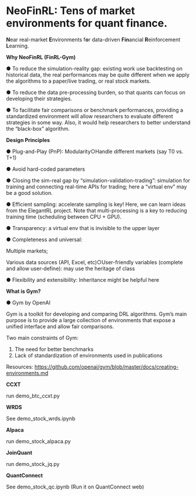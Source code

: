 # NeoFinRL: Tens of market environments for quant finance.

**N**ear real-market **E**nvironments f**o**r data-driven **Fin**ancial **R**einforcement **L**earning. 


**Why NeoFinRL (FinRL-Gym)**

● To reduce the simulation-reality gap: existing work use backtesting on historical data, the real performances may be quite different when we apply the algorithms to a paper/live trading, or real stock markets.

● To reduce the data pre-processing burden, so that quants can focus on developing their strategies.

● To facilitate fair comparisons or benchmark performances, providing a standardized environment will allow researchers to evaluate different strategies in some way. Also, it would help researchers to better understand the “black-box” algorithm.

**Design Principles**

● Plug-and-Play (PnP): Modularity○Handle different markets (say T0 vs. T+1)

● Avoid hard-coded parameters

● Closing the sim-real gap by “simulation-validation-trading”: simulation for training and connecting real-time APIs for trading;  here a “virtual env” may be a good solution.

● Efficient sampling: accelerate sampling is key! Here, we can learn ideas from the ElegantRL project. Note that multi-processing is a key to reducing training time (scheduling between CPU + GPU).

● Transparency: a virtual env that is invisible to the upper layer

● Completeness and universal:
   
  Multiple markets;
 
 Various data sources (API, Excel, etc)○User-friendly variables (complete and allow user-define): may use the heritage of class

● Flexibility and extensibility: Inheritance might be helpful here

**What is Gym?**

● Gym by OpenAI

Gym is a toolkit for developing and comparing DRL algorithms.
Gym’s main purpose is to provide a large collection of environments that expose a unified interface and allow fair comparisons.

Two main constraints of Gym:
1. The need for better benchmarks
2. Lack of standardization of environments used in publications

Resources:
https://github.com/openai/gym/blob/master/docs/creating-environments.md


**CCXT**

run demo_btc_ccxt.py

**WRDS**

See demo_stock_wrds.ipynb

**Alpaca**

run demo_stock_alpaca.py

**JoinQuant**

run demo_stock_jq.py

**QuantConnect**

See demo_stock_qc.ipynb
(Run it on QuantConnect web)

